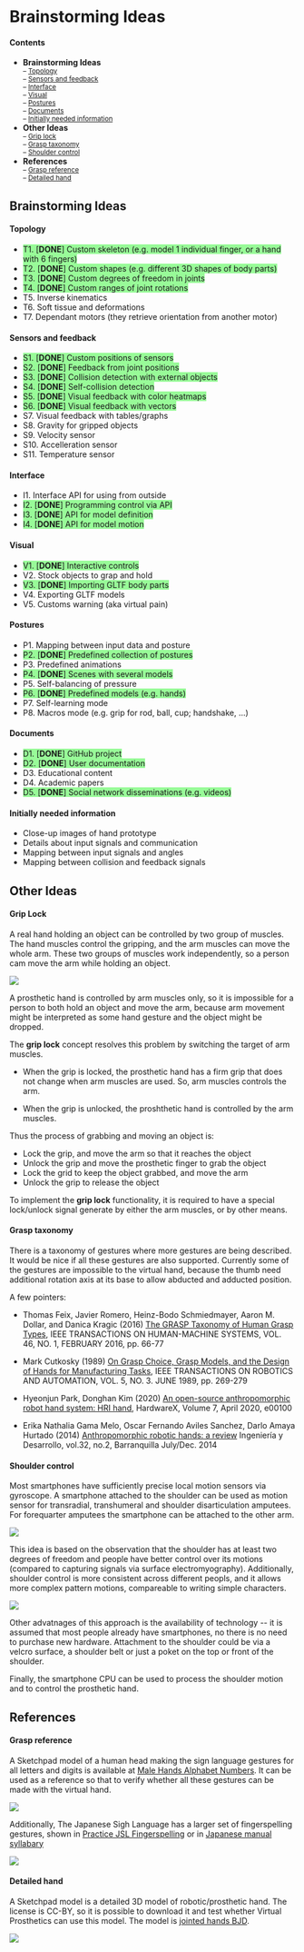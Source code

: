 # Brainstorming Ideas

#### Contents
* **Brainstorming Ideas**<small><br>
	&ndash; [Topology](#topology)<br>
	&ndash; [Sensors and feedback](#sensors-and-feedback)<br>
	&ndash; [Interface](#interface)<br>
	&ndash; [Visual](#visual)<br>
	&ndash; [Postures](#postures)<br>
	&ndash; [Documents](#documents)<br>
	&ndash; [Initially needed information](#initially-needed-information)</small>
* **Other Ideas**<small><br>
	&ndash; [Grip lock](#grip-lock)<br>
	&ndash; [Grasp taxonomy](#grasp-taxonomy)<br>
	&ndash; [Shoulder control](#shoulder-control)</small>
* **References**<small><br>
	&ndash; [Grasp reference](#grasp-reference)<br>
	&ndash; [Detailed hand](#detailed-hand)</small>


## Brainstorming Ideas

#### Topology
* <span style="background:palegreen">T1. [**DONE**] Custom skeleton (e.g. model 1 individual finger, or a hand with 6 fingers)</span>
* <span style="background:palegreen">T2. [**DONE**] Custom shapes (e.g. different 3D shapes of body parts)</span>
* <span style="background:palegreen">T3. [**DONE**] Custom degrees of freedom in joints</span>
* <span style="background:palegreen">T4. [**DONE**] Custom ranges of joint rotations</span>
* T5. Inverse kinematics
* T6. Soft tissue and deformations
* T7. Dependant motors (they retrieve orientation from another motor)

#### Sensors and feedback
* <span style="background:palegreen">S1. [**DONE**] Custom positions of sensors</span>
* <span style="background:palegreen">S2. [**DONE**] Feedback from joint positions</span>
* <span style="background:palegreen">S3. [**DONE**] Collision detection with external objects</span>
* <span style="background:palegreen">S4. [**DONE**] Self-collision detection</span>
* <span style="background:palegreen">S5. [**DONE**] Visual feedback with color heatmaps</span>
* <span style="background:palegreen">S6. [**DONE**] Visual feedback with vectors</span>
* S7. Visual feedback with tables/graphs
* S8. Gravity for gripped objects
* S9. Velocity sensor
* S10. Accelleration sensor
* S11. Temperature sensor

#### Interface
* I1. Interface API for using from outside
* <span style="background:palegreen">I2. [**DONE**] Programming control via API</span>
* <span style="background:palegreen">I3. [**DONE**] API for model definition</span>
* <span style="background:palegreen">I4. [**DONE**] API for model motion</span>

#### Visual
* <span style="background:palegreen">V1. [**DONE**] Interactive controls</span>
* V2. Stock objects to grap and hold
* <span style="background:palegreen">V3. [**DONE**] Importing GLTF body parts</span>
* V4. Exporting GLTF models
* V5. Customs warning (aka virtual pain)

#### Postures
* P1. Mapping between input data and posture
* <span style="background:palegreen">P2. [**DONE**] Predefined collection of postures</span>
* P3. Predefined animations
* <span style="background:palegreen">P4. [**DONE**] Scenes with several models</span>
* P5. Self-balancing of pressure
* <span style="background:palegreen">P6. [**DONE**] Predefined models (e.g. hands)</span>
* P7. Self-learning mode
* P8. Macros mode (e.g. grip for rod, ball, cup; handshake, ...)

#### Documents
* <span style="background:palegreen">D1. [**DONE**] GitHub project</span>
* <span style="background:palegreen">D2. [**DONE**] User documentation</span>
* D3. Educational content
* D4. Academic papers
* <span style="background:palegreen">D5. [**DONE**] Social network disseminations (e.g. videos)</span>

#### Initially needed information
* Close-up images of hand prototype
* Details about input signals and communication
* Mapping between input signals and angles
* Mapping between collision and feedback signals


## Other Ideas

#### Grip Lock

A real hand holding an object can be controlled by two group of muscles. The 
hand muscles control the gripping, and the arm muscles can move the whole arm.
These two groups of muscles work independently, so a person cam move the arm
while holding an object.

<img src="images/grip-lock.png">

A prosthetic hand is controlled by arm muscles only, so it is impossible for
a person to both hold an object and move the arm, because arm movement might be
interpreted as some hand gesture and the object might be dropped.

The **grip lock** concept resolves this problem by switching the target of
arm muscles.

* When the grip is locked, the prosthetic hand has a firm grip that does not
change when arm muscles are used. So, arm muscles controls the arm.

* When the grip is unlocked, the proshthetic hand is controlled by the arm
muscles.

Thus the process of grabbing and moving an object is:

* Lock the grip, and move the arm so that it reaches the object
* Unlock the grip and move the prosthetic finger to grab the object
* Lock the grid to keep the object grabbed, and move the arm
* Unlock the grip to release the object

To implement the **grip lock** functionality, it is required to have a special
lock/unlock signal generate by either the arm muscles, or by other means.


#### Grasp taxonomy

There is a taxonomy of gestures where more gestures are being described. It
would be nice if all these gestures are also supported. Currently some of the
gestures are impossible to the virtual hand, because the thumb need additional
rotation axis at its base to allow abducted and adducted position.

A few pointers:

* Thomas Feix, Javier Romero, Heinz-Bodo Schmiedmayer, Aaron M. Dollar, and Danica Kragic
(2016) [The GRASP Taxonomy of Human Grasp Types](https://is.mpg.de/uploads_file/attachment/attachment/256/grasp_taxonomy.pdf),
IEEE TRANSACTIONS ON HUMAN-MACHINE SYSTEMS, VOL. 46, NO. 1, FEBRUARY 2016, pp. 66-77

* Mark Cutkosky (1989) [On Grasp Choice, Grasp Models, and the Design of Hands for Manufacturing Tasks](http://bdmlx.stanford.edu/twiki/pub/Seabed/LiteratureReview/Cutkosky_-_1989_-_On_Grasp_Choice_Grasp_Models_and_the_Design_of_Hands_for_Manufacturing_Tasks.pdf),
IEEE TRANSACTIONS ON ROBOTICS AND AUTOMATION, VOL. 5, NO. 3. JUNE 1989, pp. 269-279

* Hyeonjun Park, Donghan Kim (2020) [An open-source anthropomorphic robot hand system: HRI hand](https://www.sciencedirect.com/science/article/pii/S2468067220300092),
HardwareX, Volume 7, April 2020, e00100

* Erika Nathalia Gama Melo, Oscar Fernando Aviles Sanchez, Darlo Amaya Hurtado (2014) [Anthropomorphic robotic hands: a review](http://www.scielo.org.co/scielo.php?script=sci_arttext&pid=S0122-34612014000200007)
Ingeniería y Desarrollo, vol.32, no.2, Barranquilla July/Dec. 2014


#### Shoulder control

Most smartphones have sufficiently precise local motion sensors via gyroscope.
A smartphone attached to the shoulder can be used as motion sensor for transradial,
transhumeral and shoulder disarticulation amputees. For forequarter amputees the
smartphone can be attached to the other arm.

<img src="images/smartphone.png">

This idea is based on the observation that the shoulder has at least two degrees
of freedom and people have better control over its motions (compared to capturing
signals via surface electromyography). Additionally, shoulder control is more
consistent across different peopls, and it allows more complex pattern motions,
compareable to writing simple characters.

<img src="images/shoulder-motion.png">

Other advatnages of this approach is the availability of technology -- it is
assumed that most people already have smartphones, no there is no need to
purchase new hardware. Attachment to the shoulder could be via a velcro surface,
a shoulder belt or just a poket on the top or front of the shoulder.

Finally, the smartphone CPU can be used to process the shoulder motion and to
control the prosthetic hand.




## References

#### Grasp reference

A Sketchpad model of a human head making the sign language gestures for all
letters and digits is available at [Male Hands Alphabet Numbers](https://sketchfab.com/3d-models/male-hands-alphabet-numbers-a2ef72dee3b34a238910cae60816dc71).
It can be used as a reference so that to verify whether all these gestures can
be made with the virtual hand.

[<img src="images/male-hands-alphabet-numbers.jpg">](https://sketchfab.com/3d-models/male-hands-alphabet-numbers-a2ef72dee3b34a238910cae60816dc71)

Additionally, The Japanese Sigh Language has a larger set of fingerspelling
gestures, shown in [Practice JSL Fingerspelling](https://www.kyoto-be.ne.jp/ed-center/gakko/jsl/zen_jsl04.htm)
or in [Japanese manual syllabary](https://en.wikipedia.org/wiki/Japanese_manual_syllabary)

<img src="images/JSL-fingerspelling.jpg">


#### Detailed hand

A Sketchpad model is a detailed 3D model of robotic/prosthetic hand. The license
is CC-BY, so it is possible to download it and test whether Virtual Prosthetics
can use this model. The model is [jointed hands BJD](https://sketchfab.com/3d-models/jointed-hands-bjd-25da42bebf7b4f70994e9f8f0e9fe1c5).

[<img src="images/jointed-hands-bjd.jpg">](https://sketchfab.com/3d-models/jointed-hands-bjd-25da42bebf7b4f70994e9f8f0e9fe1c5)


